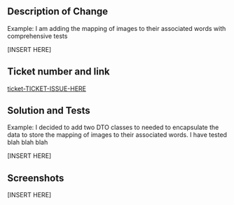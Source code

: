## Description of Change

Example: I am adding the mapping of images to their associated words with comprehensive tests

[INSERT HERE]

## Ticket number and link

[ticket-TICKET-ISSUE-HERE](https://github.com/apnguyen1/floor-it/issues/TICKET-ISSUE-HERE)

## Solution and Tests

Example: I decided to add two DTO classes to needed to encapsulate the data to
store the mapping of images to their associated words. I have tested blah blah blah

[INSERT HERE]

## Screenshots

[INSERT HERE]
